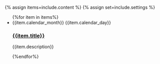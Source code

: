 {% assign items=include.content %}
{% assign set=include.settings %}

<ul class="usa-collection">
    {%for item in items%}
        <li class="usa-collection__item">
            <div class="usa-collection__calendar-date">
            <time datetime="{{item.datetime}}"
                ><span class="usa-collection__calendar-date-month">{{item.calendar_month}}</span>
                <span class="usa-collection__calendar-date-day">{{item.calendar_day}}</span></time
            >
            </div>
            <div class="usa-collection__body">
            <h3 class="usa-collection__heading">
                <a
                class="usa-link"
                href="https://trumpadministration.archives.performance.gov/presidents-winners-press-release/"
                >{{item.title}}</a
                >
            </h3>
            <p class="usa-collection__description">
                {{item.description}}
            </p>
            </div>
        </li>
    {%endfor%}
</ul>